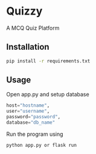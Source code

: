 # Quizzy

A MCQ Quiz Platform


## Installation

```bash
pip install -r requirements.txt
```

## Usage

Open app.py and setup database 
```python
host="hostname",
user="username",
password="password",
database="db_name"
```

Run the program using 
```bash
python app.py or flask run
```
